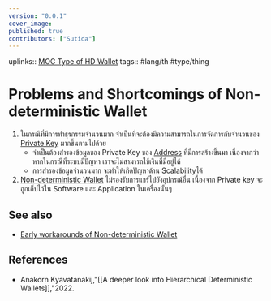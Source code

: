 ```yaml
---
version: "0.0.1"
cover_image:
published: true
contributors: ["Sutida"]
---
```

uplinks:: [MOC Type of HD Wallet](MOC%20Type%20of%20HD%20Wallet.md)
tags:: #lang/th #type/thing

# Problems and Shortcomings of  Non-deterministic Wallet
1. ในกรณีที่มีการทำธุรกรรมจำนวนมาก จำเป็นที่จะต้องมีความสามารถในการจัดการกับจำนวนของ [Private Key](Private%20Key.md) มากขึ้นตามไปด้วย
	-  จำเป็นต้องสำรองข้อมูลของ Private Key ของ [Address](Address.md) ที่มีการสร้างขึ้นมา เนื่องจากว่า หากในกรณีที่ระบบมีปัญหา เราจะไม่สามารถใช้เงินที่มีอยู่ได้
	- การสำรองข้อมูลจำนวนมาก จะทำให้เกิดปัญหาด้าน [Scalability](Scalability%20of%20Blockchain.md)ได้
2. [Non-deterministic Wallet](Non-deterministic%20Wallet.md)  ไม่รองรับการแชร์ไปยังอุปกรณ์อื่น เนื่องจาก Private key จะถูกเก็บไว้ใน Software และ Application ในเครื่องนั้นๆ

## See also
- [Early workarounds of Non-deterministic Wallet](Early%20workarounds%20of%20Non-deterministic%20Wallet.md)
## References
- Anakorn Kyavatanakij,"[[A deeper look into Hierarchical Deterministic Wallets]],"2022.
